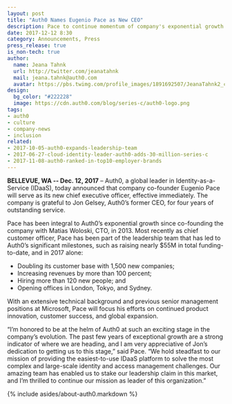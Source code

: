 ```yaml
---
layout: post
title: "Auth0 Names Eugenio Pace as New CEO"
description: Pace to continue momentum of company's exponential growth
date: 2017-12-12 8:30
category: Announcements, Press
press_release: true
is_non-tech: true
author:
  name: Jeana Tahnk
  url: http://twitter.com/jeanatahnk
  mail: jeana.tahnk@auth0.com
  avatar: https://pbs.twimg.com/profile_images/1891692507/JeanaTahnk2_crop_400x400.jpg
design:
  bg_color: "#222228"
  image: https://cdn.auth0.com/blog/series-c/auth0-logo.png
tags:
- auth0
- culture
- company-news
- inclusion
related:
- 2017-10-05-auth0-expands-leadership-team
- 2017-06-27-cloud-identity-leader-auth0-adds-30-million-series-c
- 2017-11-08-auth0-ranked-in-top10-employer-brands
---
```


**BELLEVUE, WA -- Dec. 12, 2017** – Auth0, a global leader in Identity-as-a-Service (IDaaS), today announced that company co-founder Eugenio Pace will serve as its new chief executive officer, effective immediately. The company is grateful to Jon Gelsey, Auth0’s former CEO, for four years of outstanding service.

Pace has been integral to Auth0’s exponential growth since co-founding the company with Matias Woloski, CTO, in 2013. Most recently as chief customer officer, Pace has been part of the leadership team that has led to Auth0’s significant milestones, such as raising nearly $55M in total funding-to-date, and in 2017 alone:

* Doubling its customer base with 1,500 new companies;
* Increasing revenues by more than 100 percent; 
* Hiring more than 120 new people; and
* Opening offices in London, Tokyo, and Sydney.

With an extensive technical background and previous senior management positions at Microsoft, Pace will focus his efforts on continued product innovation, customer success, and global expansion. 


“I’m honored to be at the helm of Auth0 at such an exciting stage in the company’s evolution. The past few years of exceptional growth are a strong indicator of where we are heading, and I am very appreciative of Jon’s dedication to getting us to this stage,” said Pace. “We hold steadfast to our mission of providing the easiest-to-use IDaaS platform to solve the most complex and large-scale identity and access management challenges. Our amazing team has enabled us to stake our leadership claim in this market, and I’m thrilled to continue our mission as leader of this organization.”
 
{% include asides/about-auth0.markdown %}
